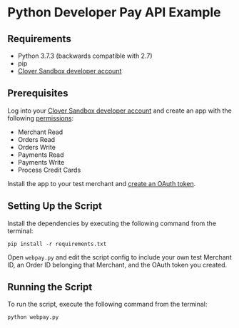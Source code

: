 # Python Developer Pay API Example

## Requirements

- Python 3.7.3 (backwards compatible with 2.7)  
- pip  
- [Clover Sandbox developer account](https://sandbox.dev.clover.com/developers)

## Prerequisites

Log into your [Clover Sandbox developer account](https://sandbox.dev.clover.com/developers) and create an app with the following [permissions](https://docs.clover.com/clover-platform/docs/permissions):
* Merchant Read
* Orders Read
* Orders Write
* Payments Read
* Payments Write
* Process Credit Cards

Install the app to your test merchant and [create an OAuth token](https://docs.clover.com/clover-platform/docs/using-oauth-20).

## Setting Up the Script

Install the dependencies by executing the following command from the terminal:

`pip install -r requirements.txt`

Open `webpay.py` and edit the script config to include your own test Merchant ID, an Order ID belonging that Merchant, and the OAuth token you created.

## Running the Script

To run the script, execute the following command from the terminal:

`python webpay.py`
